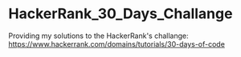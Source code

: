 # HackerRank_30_Days_Challange

Providing my solutions to the HackerRank's challange:  
https://www.hackerrank.com/domains/tutorials/30-days-of-code

